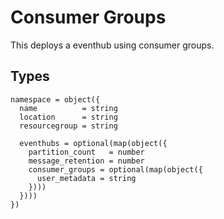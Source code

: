 # Consumer Groups

This deploys a eventhub using consumer groups.

## Types

```hcl
namespace = object({
  name          = string
  location      = string
  resourcegroup = string

  eventhubs = optional(map(object({
    partition_count   = number
    message_retention = number
    consumer_groups = optional(map(object({
      user_metadata = string
    })))
  })))
})
```